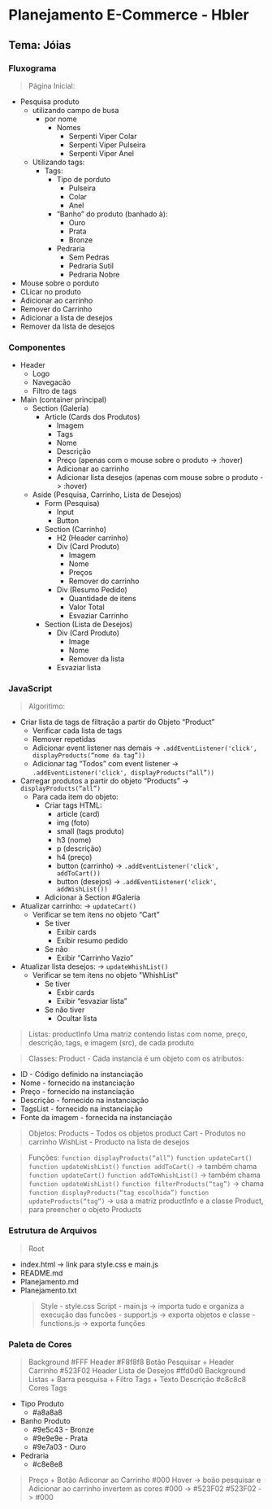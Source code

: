 # Planejamento E-Commerce - Hbler
## Tema: Jóias

### Fluxograma
> Página Inicial:
- Pesquisa produto
  - utilizando campo de busa
    - por nome
      - Nomes
        - Serpenti Viper Colar
        - Serpenti Viper Pulseira
        - Serpenti Viper Anel
  - Utilizando tags:
    - Tags:
      - Tipo de porduto
        - Pulseira
        - Colar
        - Anel
      - “Banho” do produto (banhado à):
        - Ouro
        - Prata
        - Bronze
      - Pedraria
        - Sem Pedras
        - Pedraria Sutil
        - Pedraria Nobre
- Mouse sobre o porduto
- CLicar no produto
- Adicionar ao carrinho
- Remover do Carrinho
- Adicionar a lista de desejos
- Remover da lista de desejos

### Componentes
- Header
  - Logo
  - Navegacão
  - Filtro de tags
- Main (container principal)
  - Section (Galeria)
    - Article (Cards dos Produtos)
      - Imagem
      - Tags
      - Nome
      - Descrição
      - Preço (apenas com o mouse sobre o produto -> :hover)
      - Adicionar ao carrinho
      - Adicionar lista desejos (apenas com mouse sobre o produto -> :hover)
  - Aside (Pesquisa, Carrinho, Lista de Desejos)
    - Form (Pesquisa)
      - Input
      - Button
    - Section (Carrinho)
      - H2 (Header carrinho)
      - Div (Card Produto)
        - Imagem
        - Nome
        - Preços
        - Remover do carrinho
      - Div (Resumo Pedido)
        - Quantidade de itens
        - Valor Total
        - Esvaziar Carrinho
    - Section (Lista de Desejos)
      - Div (Card Produto)
        - Image
        - Nome
        - Remover da lista
      - Esvaziar lista

### JavaScript
> Algoritimo:
- Criar lista de tags de filtração a partir do Objeto “Product”
  - Verificar cada lista de tags 
  - Remover repetidas
  - Adicionar event listener nas demais -> ``` .addEventListener('click', displayProducts(“nome da tag”)) ```
  - Adicionar tag “Todos” com event listener -> ``` .addEventListener('click', displayProducts(“all”)) ```
- Carregar produtos a partir do objeto “Products” -> ```displayProducts(“all”) ```
  - Para cada item do objeto:
    - Criar tags HTML: 
      - article (card)
      - img (foto)
      - small (tags produto)
      - h3 (nome)
      - p (descrição)
      - h4 (preço)
      - button (carrinho) -> ``` .addEventListener('click', addToCart()) ```
      - button (desejos) -> ``` .addEventListener('click', addWishList()) ```
    - Adicionar à Section #Galeria
- Atualizar carrinho: -> ```updateCart() ```
  - Verificar se tem itens no objeto “Cart”
    - Se tiver
      - Exibir cards
      - Exibir resumo pedido
    - Se não
      - Exibir “Carrinho Vazio”
- Atualizar lista desejos:  -> ```updateWhishList() ```
  - Verificar se tem itens no objeto "WhishList"
    - Se tiver
      - Exbir cards
      - Exibir “esvaziar lista”
    - Se não tiver
      - Ocultar lista


> Listas:
productInfo 
Uma matriz contendo listas com nome, preço, descrição, tags, e imagem (src), de cada produto

> Classes:
Product - Cada instancia é um objeto com os atributos:
- ID - Código definido na instanciação
- Nome - fornecido na instanciação
- Preço - fornecido na instanciação
- Descrição - fornecido na instanciação
- TagsList - fornecido na instanciação
- Fonte da imagem - fornecida na instanciação

> Objetos:
Products - Todos os objetos product
Cart - Produtos no carrinho
WishList - Producto na lista de desejos

> Funções:
``` function displayProducts(“all”) ```
``` function updateCart() ```
``` function updateWishList() ```
``` function addToCart() ``` -> também chama ``` function updateCart() ```
``` function addToWhishList() ``` -> também chama ``` function updateWishList() ```
``` function filterProducts(“tag”) ``` -> chama ``` function displayProducts(“tag escolhida”) ```
``` function updateProducts(“tag”) ``` -> usa a matriz productInfo e a classe Product, para preencher o objeto Products

### Estrutura de Arquivos
> Root
- index.html -> link para style.css e main.js
- README.md
- Planejamento.md
- Planejamento.txt
    > Style
        - style.css
    > Script
        - main.js -> importa tudo e organiza a execução das funcões
        - support.js -> exporta objetos e classe
        - functions.js -> exporta funções

### Paleta de Cores
> Background
    #FFF
> Header
    #F8f8f8
> Botão Pesquisar + Header Carrinho
    #523F02
> Header Lista de Desejos
    #ffd0d0
> Background Listas + Barra pesquisa + Filtro Tags + Texto Descrição
    #c8c8c8
> Cores Tags
- Tipo Produto
  - #a8a8a8
- Banho Produto
  - #9e5c43 - Bronze
  - #9e9e9e - Prata
  - #9e7a03 - Ouro
- Pedraria
  - #c8e8e8
> Preço + Botão Adiconar ao Carrinho
    #000
> Hover ->  boão pesquisar e Adicionar ao carrinho invertem as cores
 #000 -> #523F02
 #523F02 -> #000
